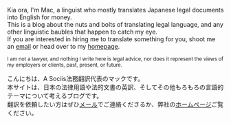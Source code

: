 Kia ora, I'm Mac, a linguist who mostly translates Japanese legal documents into English for money.  
This is a blog about the nuts and bolts of translating legal language, and any other linguistic baubles that happen to catch my eye.  
If you are interested in hiring me to translate something for you, shoot me an [email](mailto:contact@asociis.co.jp) or head over to my [homepage](https://www.asociis.co.jp).

<small>I am not a lawyer, and nothing I write here is legal advice, nor does it represent the views of my employers or clients, past, present, or future.</small>

こんにちは、A Sociis法務翻訳代表のマックです。  
本サイトは、日本の法律用語や法的文書の英訳、そしてその他もろもろの言語的テーマについて考えるブログです。  
翻訳を依頼したい方はぜひ[メール](mailto:contact@asociis.co.jp)でご連絡くださるか、弊社の[ホームページ](https://www.asociis.co.jp)ご覧ください。
